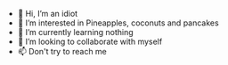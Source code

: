 - 👋 Hi, I’m an idiot
- 👀 I’m interested in Pineapples, coconuts and pancakes
- 🌱 I’m currently learning nothing
- 💞️ I’m looking to collaborate with myself
- 📫 Don't try to reach me

